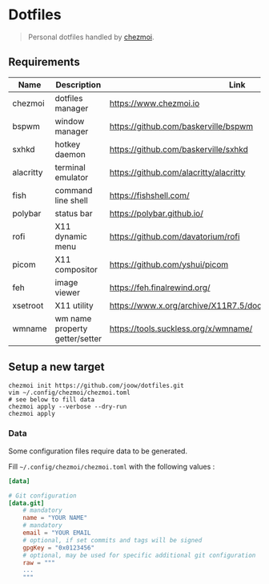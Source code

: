 # Dotfiles

> Personal dotfiles handled by [chezmoi](https://www.chezmoi.io).

## Requirements

| Name      | Description                    | Link                                                           |
|-----------|--------------------------------|----------------------------------------------------------------|
| chezmoi   | dotfiles manager               | https://www.chezmoi.io                                         |
| bspwm     | window manager                 | https://github.com/baskerville/bspwm                           |
| sxhkd     | hotkey daemon                  | https://github.com/baskerville/sxhkd                           |
| alacritty | terminal emulator              | https://github.com/alacritty/alacritty                         |
| fish      | command line shell             | https://fishshell.com/                                         |
| polybar   | status bar                     | https://polybar.github.io/                                     |
| rofi      | X11 dynamic menu               | https://github.com/davatorium/rofi                             |
| picom     | X11 compositor                 | https://github.com/yshui/picom                                 |
| feh       | image viewer                   | https://feh.finalrewind.org/                                   |
| xsetroot  | X11 utility                    | https://www.x.org/archive/X11R7.5/doc/man/man1/xsetroot.1.html |
| wmname    | wm name property getter/setter | https://tools.suckless.org/x/wmname/                           |

## Setup a new target

```shell
chezmoi init https://github.com/joow/dotfiles.git
vim ~/.config/chezmoi/chezmoi.toml
# see below to fill data
chezmoi apply --verbose --dry-run
chezmoi apply
```

### Data

Some configuration files require data to be generated.

Fill `~/.config/chezmoi/chezmoi.toml` with the following values :

```toml
[data]

# Git configuration
[data.git]
    # mandatory
    name = "YOUR NAME"
    # mandatory
    email = "YOUR EMAIL
    # optional, if set commits and tags will be signed
    gpgKey = "0x0123456"
    # optional, may be used for specific additional git configuration
    raw = """
    ...
    """
```

